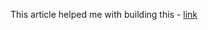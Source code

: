 This article helped me with building this - [link](https://stackoverflow.com/questions/25888396/how-to-get-latitude-longitude-with-python)